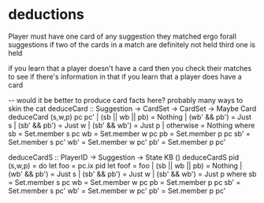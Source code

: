 # deductions
Player must have one card of any suggestion they matched
    ergo forall suggestions if two of the cards in a match are definitely not held third one is held

if you learn that a player doesn't have a card then you check their matches to see if there's information in that
if you learn that a player does have a card

-- would it be better to produce card facts here? probably many ways to skin the cat
deduceCard :: Suggestion -> CardSet -> CardSet -> Maybe Card
deduceCard (s,w,p) pc pc' 
    | (sb || wb || pb) = Nothing
    | (wb' && pb') = Just s
    | (sb' && pb') = Just w
    | (sb' && wb') = Just p
    | otherwise     = Nothing
    where
        sb = Set.member s pc
        wb = Set.member w pc
        pb = Set.member p pc
        sb' = Set.member s pc'
        wb' = Set.member w pc'
        pb' = Set.member p pc'

deduceCardS :: PlayerID -> Suggestion -> State KB ()
deduceCardS pid (s,w,p) = do
  let foo = pc.ix pid
  let foof = foo 
    | (sb || wb || pb) = Nothing
    | (wb' && pb') = Just s
    | (sb' && pb') = Just w
    | (sb' && wb') = Just p
    where
        sb = Set.member s pc
        wb = Set.member w pc
        pb = Set.member p pc
        sb' = Set.member s pc'
        wb' = Set.member w pc'
        pb' = Set.member p pc'
